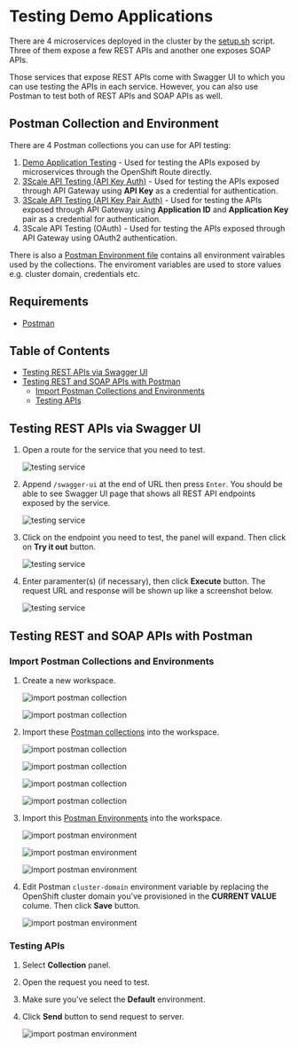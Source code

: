 # Testing Demo Applications <!-- omit in toc -->

There are 4 microservices deployed in the cluster by the [setup.sh](../script/setup.sh) script. Three of them expose a few REST APIs and another one exposes SOAP APIs.

Those services that expose REST APIs come with Swagger UI to which you can use testing the APIs in each service. However, you can also use Postman to test both of REST APIs and SOAP APIs as well.

## Postman Collection and Environment <!-- omit in toc -->

There are 4 Postman collections you can use for API testing:

1. [Demo Application Testing](../postman/demo-application-testing.postman_collection.json) - Used for testing the APIs exposed by microservices through the OpenShift Route directly.
2. [3Scale API Testing (API Key Auth)](../postman/3scale-api-testing-api-key-auth.postman_collection.json) - Used for testing the APIs exposed through API Gateway using **API Key** as a credential for authentication.
3. [3Scale API Testing (API Key Pair Auth)](../postman/3scale-api-testing-api-key-pair-auth.postman_collection.json)  - Used for testing the APIs exposed through API Gateway using **Application ID** and **Application Key** pair as a credential for authentication.
4. 3Scale API Testing (OAuth)  - Used for testing the APIs exposed through API Gateway using OAuth2 authentication.

There is also a [Postman Environment file](../postman/default.postman_environment.json) contains all environment vairables used by the collections. The enviroment variables are used to store values e.g. cluster domain, credentials etc.

## Requirements <!-- omit in toc -->

- [Postman](https://www.postman.com/downloads/)

## Table of Contents <!-- omit in toc -->

- [Testing REST APIs via Swagger UI](#testing-rest-apis-via-swagger-ui)
- [Testing REST and SOAP APIs with Postman](#testing-rest-and-soap-apis-with-postman)
  - [Import Postman Collections and Environments](#import-postman-collections-and-environments)
  - [Testing APIs](#testing-apis)

## Testing REST APIs via Swagger UI

1. Open a route for the service that you need to test.

   ![testing service](../images/testing-service-1.png)

2. Append `/swagger-ui` at the end of URL then press `Enter`. You should be able to see Swagger UI page that shows all REST API endpoints exposed by the service.

   ![testing service](../images/testing-service-2.png)

3. Click on the endpoint you need to test, the panel will expand. Then click on **Try it out** button.

   ![testing service](../images/testing-service-3.png)

4. Enter paramenter(s) (if necessary), then click **Execute** button. The request URL and response will be shown up like a screenshot below.

   ![testing service](../images/testing-service-4.png)

## Testing REST and SOAP APIs with Postman

### Import Postman Collections and Environments

1. Create a new workspace.

   ![import postman collection](../images/testing-service-5.png)

   ![import postman collection](../images/testing-service-6.png)

2. Import these [Postman collections](/postman/) into the workspace.

   ![import postman collection](../images/testing-service-7.png)

   ![import postman collection](../images/testing-service-8.png)

   ![import postman collection](../images/testing-service-9.png)

   ![import postman collection](../images/testing-service-10.png)

3. Import this [Postman Environments](../postman/default.postman_environment.json) into the workspace.

   ![import postman environment](../images/testing-service-11.png)

   ![import postman environment](../images/testing-service-12.png)

   ![import postman environment](../images/testing-service-13.png)

4. Edit Postman `cluster-domain` environment variable by replacing the OpenShift cluster domain you've provisioned in the **CURRENT VALUE** colume. Then click **Save** button.

   ![import postman environment](../images/testing-service-17.png)

### Testing APIs

1. Select **Collection** panel.
2. Open the request you need to test.
3. Make sure you've select the **Default** environment.
4. Click **Send** button to send request to server.

   ![import postman environment](../images/testing-service-16.png)

